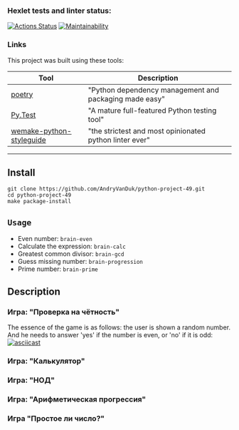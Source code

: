 ### Hexlet tests and linter status:
[![Actions Status](https://github.com/AndryVanDuk/python-project-49/workflows/hexlet-check/badge.svg)](https://github.com/AndryVanDuk/python-project-49/actions) 
[![Maintainability](https://api.codeclimate.com/v1/badges/9a62c14fcac3cf24eddb/maintainability)](https://codeclimate.com/github/AndryVanDuk/python-project-49/maintainability)


### Links

This project was built using these tools:

| Tool                                                                        | Description                                             |
|-----------------------------------------------------------------------------|---------------------------------------------------------|
| [poetry](https://poetry.eustace.io/)                                        | "Python dependency management and packaging made easy"  |
| [Py.Test](https://pytest.org)                                               | "A mature full-featured Python testing tool"            |
| [wemake-python-styleguide](https://wemake-python-stylegui.de)               | "the strictest and most opinionated python linter ever" |

---
## Install
```
git clone https://github.com/AndryVanDuk/python-project-49.git
cd python-project-49
make package-install
```

## `Usage`
* Even number: `brain-even`
* Calculate the expression: `brain-calc`
* Greatest common divisor: `brain-gcd`
* Guess missing number: `brain-progression`
* Prime number: `brain-prime`

## Description


### Игра: "Проверка на чётность"
The essence of the game is as follows: the user is shown a random number.
And he needs to answer 'yes' if the number is even, or 'no' if it is odd:
[![asciicast](https://asciinema.org/a/560340.svg)](https://asciinema.org/a/560340)


### Игра: "Калькулятор"



### Игра: "НОД" 


### Игра: "Арифметическая прогрессия"


### Игра "Простое ли число?"
